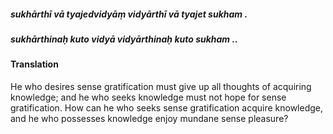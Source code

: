 ##### sukhārthī vā tyajedvidyāṃ vidyārthī vā tyajet sukham .
##### sukhārthinaḥ kuto vidyā vidyārthinaḥ kuto sukham ..

#### Translation

He who desires sense gratification must give up all thoughts of acquiring knowledge; and he who seeks knowledge must not hope for sense gratification. How can he who seeks sense gratification acquire knowledge, and he who possesses knowledge enjoy mundane sense pleasure?